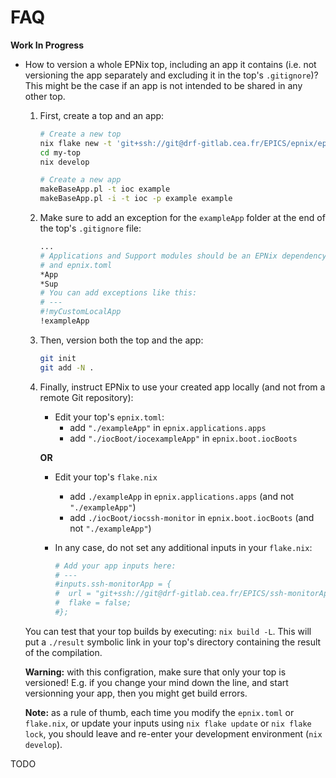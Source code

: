 # FAQ

**Work In Progress**

- How to version a whole EPNix top, including an app it contains (i.e. not
  versioning the app separately and excluding it in the top's `.gitignore`)?
  This might be the case if an app is not intended to be shared in any other
  top.

    1. First, create a top and an app:
        ```sh
        # Create a new top
        nix flake new -t 'git+ssh://git@drf-gitlab.cea.fr/EPICS/epnix/epnix.git' my-top
        cd my-top
        nix develop
        
        # Create a new app
        makeBaseApp.pl -t ioc example
        makeBaseApp.pl -i -t ioc -p example example
        ```

    2. Make sure to add an exception for the `exampleApp` folder at the end of
       the top's `.gitignore` file:
        ```sh
        ...
        # Applications and Support modules should be an EPNix dependency in flake.nix
        # and epnix.toml
        *App
        *Sup
        # You can add exceptions like this:
        # ---
        #!myCustomLocalApp
        !exampleApp
        ```
    
    3. Then, version both the top and the app:
        ```sh
        git init
        git add -N .
        ```

    4. Finally, instruct EPNix to use your created app locally (and not from a
       remote Git repository):
    
        - Edit your top's `epnix.toml`:
            - add `"./exampleApp"` in `epnix.applications.apps`
            - add `"./iocBoot/iocexampleApp"` in `epnix.boot.iocBoots`

        **OR**

        - Edit your top's `flake.nix`
            - add `./exampleApp` in `epnix.applications.apps` (and not
              `"./exampleApp"`)
            - add `./iocBoot/iocssh-monitor` in `epnix.boot.iocBoots` (and not
              `"./exampleApp"`)

        - In any case, do not set any additional inputs in your `flake.nix`:
            ```nix
            # Add your app inputs here:
            # ---
            #inputs.ssh-monitorApp = {
            #  url = "git+ssh://git@drf-gitlab.cea.fr/EPICS/ssh-monitorApp.git";
            #  flake = false;
            #};
            ```

    You can test that your top builds by executing: `nix build -L`. This will
    put a `./result` symbolic link in your top's directory containing the
    result of the compilation.

    **Warning:** with this configration, make sure that only your top is
    versioned! E.g. if you change your mind down the line, and start
    versionning your app, then you might get build errors.
    
    **Note:** as a rule of thumb, each time you modify the `epnix.toml` or
    `flake.nix`, or update your inputs using `nix flake update` or `nix flake
    lock`, you should leave and re-enter your development environment (`nix
    develop`).

TODO
